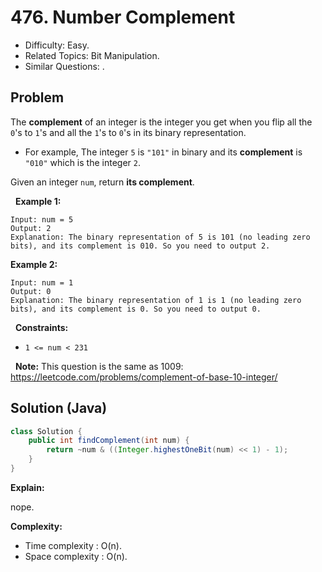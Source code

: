 # 476. Number Complement

- Difficulty: Easy.
- Related Topics: Bit Manipulation.
- Similar Questions: .

## Problem

The **complement** of an integer is the integer you get when you flip all the ```0```'s to ```1```'s and all the ```1```'s to ```0```'s in its binary representation.


	
- For example, The integer ```5``` is ```"101"``` in binary and its **complement** is ```"010"``` which is the integer ```2```.


Given an integer ```num```, return **its complement**.

 
**Example 1:**

```
Input: num = 5
Output: 2
Explanation: The binary representation of 5 is 101 (no leading zero bits), and its complement is 010. So you need to output 2.
```

**Example 2:**

```
Input: num = 1
Output: 0
Explanation: The binary representation of 1 is 1 (no leading zero bits), and its complement is 0. So you need to output 0.
```

 
**Constraints:**


	
- ```1 <= num < 231```


 
**Note:** This question is the same as 1009: https://leetcode.com/problems/complement-of-base-10-integer/


## Solution (Java)

```java
class Solution {
    public int findComplement(int num) {
        return ~num & ((Integer.highestOneBit(num) << 1) - 1);
    }
}
```

**Explain:**

nope.

**Complexity:**

* Time complexity : O(n).
* Space complexity : O(n).
